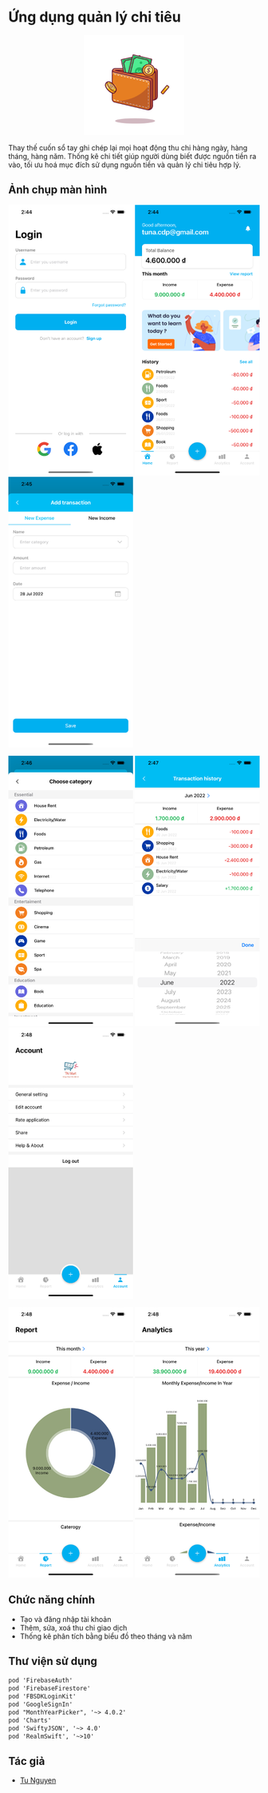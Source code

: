 #  Ứng dụng quản lý chi tiêu
<p align="center">
<img src="MoneyManagementApp/Resource/Image/icon.png" alt="Icon" width="200"/>
</p>

Thay thế cuốn sổ tay ghi chép lại mọi hoạt động thu chi hàng ngày, hàng tháng, hàng năm.
Thống kê chi tiết giúp người dùng biết được nguồn tiền ra vào, tối ưu hoá mục đích sử dụng nguồn tiền và quản lý chi tiêu hợp lý.

## Ảnh chụp màn hình

<kbd><img src="MoneyManagementApp/Resource/Image/login.png" alt="Login" width="250"/></kbd> <kbd><img src="MoneyManagementApp/Resource/Image/home.png" alt="Home" width="250"/></kbd> <kbd><img src="MoneyManagementApp/Resource/Image/add.png" alt="Add" width="250"/></kbd>

<kbd><img src="MoneyManagementApp/Resource/Image/category.png" alt="Category" width="250"/></kbd> <kbd><img src="MoneyManagementApp/Resource/Image/history.png" alt="History" width="250"/></kbd> <kbd><img src="MoneyManagementApp/Resource/Image/setting.png" alt="Setting" width="250"/></kbd>

<kbd><img src="MoneyManagementApp/Resource/Image/month.png" alt="Month Report" width="250"/></kbd> <kbd><img src="MoneyManagementApp/Resource/Image/year.png" alt="Year Report" width="250"/></kbd> 

## Chức năng chính
- Tạo và đăng nhập tài khoản
- Thêm, sửa, xoá thu chi giao dịch
- Thống kê phân tích bằng biểu đồ theo tháng và năm

## Thư viện sử dụng
    pod 'FirebaseAuth'
    pod 'FirebaseFirestore'
    pod 'FBSDKLoginKit'
    pod 'GoogleSignIn'
    pod "MonthYearPicker", '~> 4.0.2'
    pod 'Charts'
    pod 'SwiftyJSON', '~> 4.0'
    pod 'RealmSwift', '~>10'
    
## Tác giả
- [Tu Nguyen](https://www.facebook.com/tuna194/)
